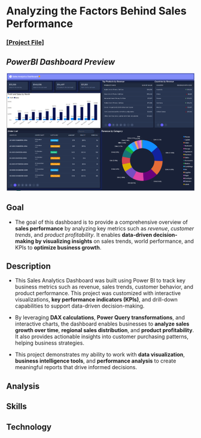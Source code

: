 # Analyzing the Factors Behind Sales Performance

### [[Project File]](/PowerBI/Content/Sales_Analytics_Dashboard.pbix)

## *PowerBI Dashboard Preview*
![Dashboard Preview](/PowerBI/Images/SalesDashboard/SalesDashboard.png)

## Goal
- The goal of this dashboard is to provide a comprehensive overview of **sales performance** by analyzing key metrics such as *revenue*, *customer trends*, and *product profitability*. It enables **data-driven decision-making by visualizing insights** on sales trends, world performance, and KPIs to **optimize business growth**.
## Description
- This Sales Analytics Dashboard was built using Power BI to track key business metrics such as revenue, sales trends, customer behavior, and product performance. This project was customized with interactive visualizations, **key performance indicators (KPIs)**, and drill-down capabilities to support data-driven decision-making.
  
- By leveraging **DAX calculations**, **Power Query transformations**, and interactive charts, the dashboard enables businesses to **analyze sales growth over time**, **regional sales distribution**, and **product profitability**. It also provides actionable insights into customer purchasing patterns, helping business strategies.
  
- This project demonstrates my ability to work with **data visualization**, **business intelligence tools**, and **performance analysis** to create meaningful reports that drive informed decisions.
## Analysis

## Skills

## Technology

